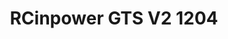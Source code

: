 ---
color: green
category: Motors
group: undefined
visible: true
order: 1
title: RCinpower GTS V2 1204
link: https://www.racedayquads.com/products/rcinpower-gts-v2-1204-5000kv-motor?variant=32286994137201&keyword=1204
img: /uploads/builds/3s-4s-micro/motors-rcinpower-gts-v2-1204.webp
text: RCinpower is known for having great motors across all sorts of sizes. Their motors are usually pretty high-end, but these are priced really well, they'' look and perform great for lighter 3s 3" builds
info: $12.59;1204;1.5mm T-Mount<Prop mounting>;M2 Ø9mm<Mounting Pattern>;5000kv;6g
---